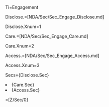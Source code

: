 Ti=Engagement

Disclose.=[NDA/Sec/Sec_Engage_Disclose.md]

Disclose.Xnum=1

Care.=[NDA/Sec/Sec_Engage_Care.md]

Care.Xnum=2

Access.=[NDA/Sec/Sec_Engage_Access.md]

Access.Xnum=3

Secs={Disclose.Sec}<li>{Care.Sec}<li>{Access.Sec}

=[Z/Sec/0]